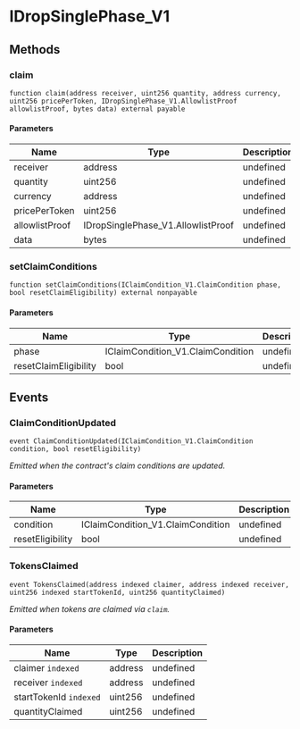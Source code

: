 # IDropSinglePhase_V1









## Methods

### claim

```solidity
function claim(address receiver, uint256 quantity, address currency, uint256 pricePerToken, IDropSinglePhase_V1.AllowlistProof allowlistProof, bytes data) external payable
```





#### Parameters

| Name | Type | Description |
|---|---|---|
| receiver | address | undefined |
| quantity | uint256 | undefined |
| currency | address | undefined |
| pricePerToken | uint256 | undefined |
| allowlistProof | IDropSinglePhase_V1.AllowlistProof | undefined |
| data | bytes | undefined |

### setClaimConditions

```solidity
function setClaimConditions(IClaimCondition_V1.ClaimCondition phase, bool resetClaimEligibility) external nonpayable
```





#### Parameters

| Name | Type | Description |
|---|---|---|
| phase | IClaimCondition_V1.ClaimCondition | undefined |
| resetClaimEligibility | bool | undefined |



## Events

### ClaimConditionUpdated

```solidity
event ClaimConditionUpdated(IClaimCondition_V1.ClaimCondition condition, bool resetEligibility)
```



*Emitted when the contract&#39;s claim conditions are updated.*

#### Parameters

| Name | Type | Description |
|---|---|---|
| condition  | IClaimCondition_V1.ClaimCondition | undefined |
| resetEligibility  | bool | undefined |

### TokensClaimed

```solidity
event TokensClaimed(address indexed claimer, address indexed receiver, uint256 indexed startTokenId, uint256 quantityClaimed)
```



*Emitted when tokens are claimed via `claim`.*

#### Parameters

| Name | Type | Description |
|---|---|---|
| claimer `indexed` | address | undefined |
| receiver `indexed` | address | undefined |
| startTokenId `indexed` | uint256 | undefined |
| quantityClaimed  | uint256 | undefined |



